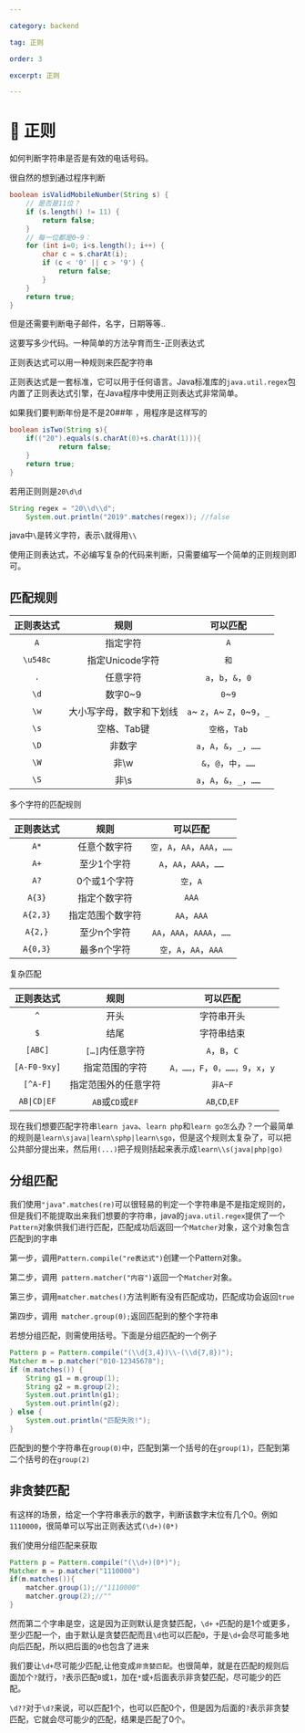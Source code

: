 ```yaml
---

category: backend

tag: 正则

order: 3

excerpt: 正则

---
```

# :frog: 正则

如何判断字符串是否是有效的电话号码。

很自然的想到通过程序判断
```java
boolean isValidMobileNumber(String s) {
    // 是否是11位？
    if (s.length() != 11) {
        return false;
    }
    // 每一位都是0~9：
    for (int i=0; i<s.length(); i++) {
        char c = s.charAt(i);
        if (c < '0' || c > '9') {
            return false;
        }
    }
    return true;
}
```

但是还需要判断电子邮件，名字，日期等等..

这要写多少代码。一种简单的方法孕育而生-正则表达式

正则表达式可以用一种规则来匹配字符串

正则表达式是一套标准，它可以用于任何语言。Java标准库的`java.util.regex`包内置了正则表达式引擎，在Java程序中使用正则表达式非常简单。

如果我们要判断年份是不是20##年
，用程序是这样写的
```java
boolean isTwo(String s){
    if(("20").equals(s.charAt(0)+s.charAt(1))){
            return false;
    }
    return true;
}
```

若用正则则是`20\d\d`
```java
String regex = "20\\d\\d";
    System.out.println("2019".matches(regex)); //false
```
java中`\`是转义字符，表示`\`就得用`\\`

使用正则表达式，不必编写复杂的代码来判断，只需要编写一个简单的正则规则即可。
## 匹配规则

|正则表达式|规则|可以匹配|
|:-:|:-:|:-:|
|`A`|	指定字符|	`A`|
|`\u548c`|	指定Unicode字符|	`和`|
|`.`|	任意字符|	`a`，`b`，`&`，`0`|
|`\d`|	数字0~9|	`0`~`9`|
|`\w`|大小写字母，数字和下划线|`a`~ `z`，`A`~ `Z`，`0`~`9`，`_`|
|`\s`|	空格、Tab键|	`空格`，`Tab`|
|`\D`|	非数字|	`a`，`A`，`&`，`_`，`……`|
|`\W`|	非\w|	`&`，`@`，`中`，`……`|
|`\S`|	非\s|	`a`，`A`，`&`，`_`，`……`|

多个字符的匹配规则

|正则表达式|规则|可以匹配|
|:-:|:-:|:-:|
|`A*`|任意个数字符|`空`，`A`，`AA`，`AAA`，`……`|
|`A+`|至少1个字符|`A`，`AA`，`AAA`，`……`|
|`A?`|0个或1个字符|`空`，`A`|
|`A{3}`|指定个数字符|`AAA`|
|`A{2,3}`|指定范围个数字符|`AA`，`AAA`|
|`A{2,}`|至少n个字符|`AA`，`AAA`，`AAAA`，`……`|
|`A{0,3}`|最多n个字符|`空`，`A`，`AA`，`AAA`|

复杂匹配

|正则表达式|规则|可以匹配|
|:-:|:-:|:-:|
|`^`|开头|字符串开头|
|`$`|结尾|字符串结束|
|`[ABC]`|`[…]`内任意字符|`A`，`B`，`C`|
|`[A-F0-9xy]`|指定范围的字符|`A，……，F`，`0，……，9`，`x`，`y`|
|`[^A-F]`|指定范围外的任意字符|`非A~F`|
|`AB\|CD\|EF`|`AB`或`CD`或`EF`|`AB`,`CD`,`EF`|

现在我们想要匹配字符串`learn java`、`learn php`和`learn go怎`么办？一个最简单的规则是`learn\sjava|learn\sphp|learn\sgo`，但是这个规则太复杂了，可以把公共部分提出来，然后用`(...)`把子规则括起来表示成`learn\\s(java|php|go)`

## 分组匹配

我们使用`"java".matches(re)`可以很轻易的判定一个字符串是不是指定规则的，但是我们不能提取出来我们想要的字符串，java的`java.util.regex`提供了一个`Pattern`对象供我们进行匹配，匹配成功后返回一个`Matcher`对象，这个对象包含匹配到的字串

第一步，调用`Pattern.compile("re表达式")`创建一个Pattern对象。

第二步，调用` pattern.matcher("内容")`返回一个`Matcher`对象。

第三步，调用`matcher.matches()`方法判断有没有匹配成功，匹配成功会返回`true`

第四步，调用` matcher.group(0);`返回匹配到的整个字符串

若想分组匹配，则需使用括号。下面是分组匹配的一个例子
```java
Pattern p = Pattern.compile("(\\d{3,4})\\-(\\d{7,8})");
Matcher m = p.matcher("010-12345678");
if (m.matches()) {
    String g1 = m.group(1);
    String g2 = m.group(2);
    System.out.println(g1);
    System.out.println(g2);
} else {
    System.out.println("匹配失败!");
}
```
匹配到的整个字符串在`group(0)`中，匹配到第一个括号的在`group(1)`，匹配到第二个括号的在`group(2)`

## 非贪婪匹配

有这样的场景，给定一个字符串表示的数字，判断该数字末位有几个0。例如`1110000`，很简单可以写出正则表达式`(\d+)(0*)`

我们使用分组匹配来获取
```java
Pattern p = Pattern.compile("(\\d+)(0*)");
Matcher m = p.matcher("1110000")
if(m.matches()){
    matcher.group(1);//"1110000"
    matcher.group(2);//""
}
```

然而第二个字串是空，这是因为正则默认是贪婪匹配，`\d+` `+`匹配的是1个或更多，至少匹配一个，由于默认是贪婪匹配而且`\d`也可以匹配`0`，于是`\d+`会尽可能多地向后匹配，所以把后面的`0`也包含了进来

我们要让`\d+`尽可能少匹配,让他变成`非贪婪匹配`。也很简单，就是在匹配的规则后面加个`?`就行，`?`表示匹配`0`或`1`，加在`*`或`+`后面表示非贪婪匹配，尽可能少的匹配。

`\d??`对于`\d?`来说，可以匹配1个，也可以匹配0个，但是因为后面的`?`表示非贪婪匹配，它就会尽可能少的匹配，结果是匹配了0个。